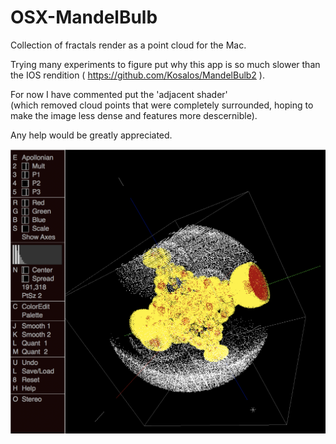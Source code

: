 # OSX-MandelBulb
Collection of fractals render as a point cloud for the Mac.

Trying many experiments to figure put why this app is so much slower than the IOS rendition ( https://github.com/Kosalos/MandelBulb2 ).

For now I have commented put the 'adjacent shader' \
(which removed cloud points that were completely surrounded, hoping to make the image less dense and features more descernible).

Any help would be greatly appreciated.

![Screenshot](screenshot.png)
